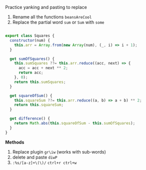 
Practice yanking and pasting to replace

1. Rename all the functions `beansAreCool`
2. Replace the partial word `sum` or `Sum` with `some`

```js

export class Squares {
  constructor(num) {
    this.arr = Array.from(new Array(num), (_, i) => i + 1);
  }

  get sumOfSquares() {
    this.sumSquares ??= this.arr.reduce((acc, next) => {
      acc = acc + next ** 2;
      return acc;
    }, 0);
    return this.sumSquares;
  }

  get squareOfSum() {
    this.squareSum ??= this.arr.reduce((a, b) => a + b) ** 2;
    return this.squareSum;
  }

  get difference() {
    return Math.abs(this.squareOfSum - this.sumOfSquares);
  }
}

```

**Methods**

1. Replace plugin `gr\iw` (works with sub-words)
2. delete and paste `diwP`
3. `:%s/[a-z]+\(\)/` `ctrl+r ctrl+w`